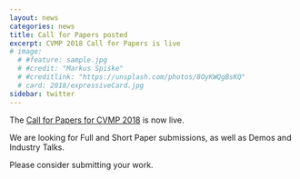 ```yaml
---
layout: news
categories: news
title: Call for Papers posted
excerpt: CVMP 2018 Call for Papers is live
# image:
  # #feature: sample.jpg
  # #credit: "Markus Spiske"
  # #creditlink: "https://unsplash.com/photos/8OyKWQgBsKQ"
  # card: 2018/expressiveCard.jpg
sidebar: twitter
---
```


The [Call for Papers for CVMP 2018]({{site.baseurl}}/call-for-papers/) is now live.

We are looking for Full and Short Paper submissions, as well as Demos and Industry Talks.

Please consider submitting your work.

